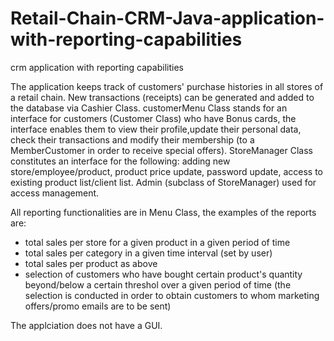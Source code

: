# Retail-Chain-CRM-Java-application-with-reporting-capabilities
crm application with reporting capabilities

The application keeps track of customers' purchase histories in all stores of a retail chain.
New transactions (receipts) can be generated and added to the database via Cashier Class.
customerMenu Class stands for an interface for customers (Customer Class) who have Bonus cards, the interface enables them to view their 
profile,update their personal data, check their transactions and modify their membership (to a MemberCustomer in order to receive 
special offers).
StoreManager Class constitutes an interface for the following: adding new store/employee/product, product price update, password update,
access to existing product list/client list.
Admin (subclass of StoreManager) used for access management.

All reporting functionalities are in Menu Class, the examples of the reports are: 
- total sales per store for a given product in a given period of time
- total sales per category in a given time interval (set by user)
- total sales per product as above
- selection of customers who have bought certain product's quantity beyond/below a certain threshol over a given period of time
(the selection is conducted in order to obtain customers to whom marketing offers/promo emails are to be sent)

The applciation does not have a GUI.
